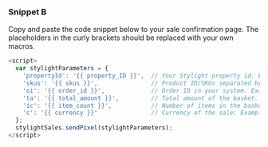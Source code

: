 ### Snippet B

Copy and paste the code snippet below to your sale confirmation page. The 
placeholders in the curly brackets should be replaced with your own macros. 

```js
<script>
  var stylightParameters = {
    'propertyId': '{{ property_ID }}',  // Your Stylight property id. Example: 'test12345'
    'skus': '{{ skus }}',               // Product ID/SKUs separated by '|'. Example: '1234|5678' 
    'oi': '{{ order_id }}',             // Order ID in your system. Example: 'abcde'
    'ta': '{{ total_amount }}',         // Total amount of the basket. Example: 10.5
    'ic': '{{ item_count }}',           // Number of items in the basket. Example: 2
    'c': '{{ currency }}'               // Currency of the sale: Example: 'USD'
  };
  stylightSales.sendPixel(stylightParameters);
</script>
```